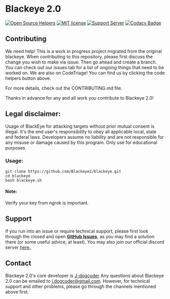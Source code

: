 Blackeye 2.0
=============
[![Open Source Helpers](https://www.codetriage.com/j-dogcoder/blackeye-2.0/badges/users.svg)](https://www.codetriage.com/j-dogcoder/blackeye-2.0) [![MIT license](https://img.shields.io/badge/License-MIT-blue.svg)](https://lbesson.mit-license.org/) [![Support Server](https://img.shields.io/discord/591914197219016707.svg?color=7289da&label=Blackeye_2.0_Support&logo=discord&style=flat-square)](https://discord.gg/VNszctrqUP) [![Codacy Badge](https://app.codacy.com/project/badge/Grade/0d5661da380a4da69de6ce1054dc77c5)](https://www.codacy.com/gh/j-dogcoder/Blackeye-2.0/dashboard?utm_source=github.com&amp;utm_medium=referral&amp;utm_content=j-dogcoder/Blackeye-2.0&amp;utm_campaign=Badge_Grade)

## Contributing 
We need help! This is a work in progress project migrated from the original blackeye. When contributing to this repository, please first discuss the change you wish to make via issue. Then go ahead and create a branch. You can check out our issues tab for a list of ongoing things that need to be worked on. We are also on CodeTriage! You can find us by clicking the code helpers button above.

For more details, check out the CONTRIBUTING.md file. 

Thanks in advance for any and all work you contribute to Blackeye 2.0!

## Legal disclaimer:
Usage of BlackEye for attacking targets without prior mutual consent is illegal. It's the end user's responsibility to obey all applicable local, state and federal laws. Developers assume no liability and are not responsible for any misuse or damage caused by this program. Only use for educational purposes.


### Usage:
```
git clone https://github.com/Blackeye2/blackeye.git
cd blackeye
bash blackeye.sh
```

#### Note: 
Verify your key from ngrok is important.

## Support

If you run into an issue or require technical support, please first look through the closed and open **[GitHub Issues](https://github.com/j-dogcoder/Blackeye-2.0/issues)**, as you may find a solution there (or some useful advice, at least). You may also join our official discord server [here.](https://discord.gg/VNszctrqUP)

## Contact

Blackeye 2.0's core developer is [J-dogcoder](https://github.com/j-dogcoder) Any questions about Blackeye 2.0 can be emailed to [j.dogcoder@gmail.com](mailto:j.dogcoder@gmail.com). However, for technical support and other problems, please go through the channels mentioned above first.
